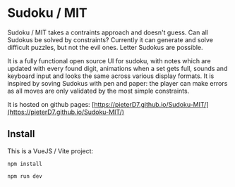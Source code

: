 # Sudoku / MIT

Sudoku / MIT takes a contraints approach and doesn't guess. Can all Sudokus be solved by constraints? Currently it can generate and solve difficult puzzles, but not the evil ones. Letter Sudokus are possible.

It is a fully functional open source UI for sudoku, with notes which are updated with every found digit, animations when a set gets full, sounds and keyboard input and looks the same across various display formats. 
It is inspired by soving Sudokus with pen and paper: the player can make errors as all moves are only validated by the most simple constraints.

It is hosted on github pages:
[https://pieterD7.github.io/Sudoku-MIT/](https://pieterD7.github.io/Sudoku-MIT/)

## Install

This is a VueJS / Vite project:

`npm install`

`npm run dev`
